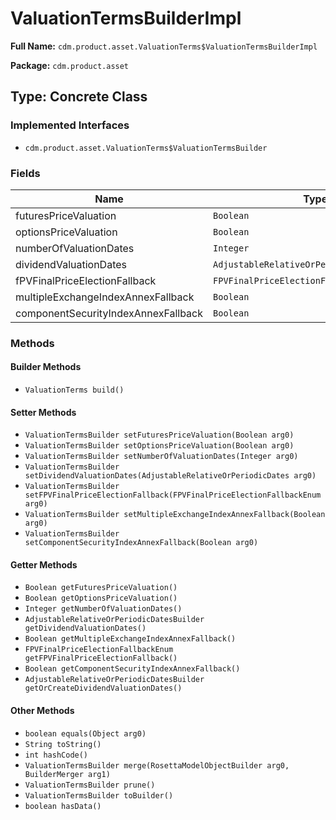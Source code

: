 # ValuationTermsBuilderImpl

**Full Name:** `cdm.product.asset.ValuationTerms$ValuationTermsBuilderImpl`

**Package:** `cdm.product.asset`

## Type: Concrete Class

### Implemented Interfaces

- `cdm.product.asset.ValuationTerms$ValuationTermsBuilder`

### Fields

| Name | Type | Description |
|------|------|-------------|
| futuresPriceValuation | `Boolean` |  |
| optionsPriceValuation | `Boolean` |  |
| numberOfValuationDates | `Integer` |  |
| dividendValuationDates | `AdjustableRelativeOrPeriodicDatesBuilder` |  |
| fPVFinalPriceElectionFallback | `FPVFinalPriceElectionFallbackEnum` |  |
| multipleExchangeIndexAnnexFallback | `Boolean` |  |
| componentSecurityIndexAnnexFallback | `Boolean` |  |

### Methods

#### Builder Methods

- `ValuationTerms build()`

#### Setter Methods

- `ValuationTermsBuilder setFuturesPriceValuation(Boolean arg0)`
- `ValuationTermsBuilder setOptionsPriceValuation(Boolean arg0)`
- `ValuationTermsBuilder setNumberOfValuationDates(Integer arg0)`
- `ValuationTermsBuilder setDividendValuationDates(AdjustableRelativeOrPeriodicDates arg0)`
- `ValuationTermsBuilder setFPVFinalPriceElectionFallback(FPVFinalPriceElectionFallbackEnum arg0)`
- `ValuationTermsBuilder setMultipleExchangeIndexAnnexFallback(Boolean arg0)`
- `ValuationTermsBuilder setComponentSecurityIndexAnnexFallback(Boolean arg0)`

#### Getter Methods

- `Boolean getFuturesPriceValuation()`
- `Boolean getOptionsPriceValuation()`
- `Integer getNumberOfValuationDates()`
- `AdjustableRelativeOrPeriodicDatesBuilder getDividendValuationDates()`
- `Boolean getMultipleExchangeIndexAnnexFallback()`
- `FPVFinalPriceElectionFallbackEnum getFPVFinalPriceElectionFallback()`
- `Boolean getComponentSecurityIndexAnnexFallback()`
- `AdjustableRelativeOrPeriodicDatesBuilder getOrCreateDividendValuationDates()`

#### Other Methods

- `boolean equals(Object arg0)`
- `String toString()`
- `int hashCode()`
- `ValuationTermsBuilder merge(RosettaModelObjectBuilder arg0, BuilderMerger arg1)`
- `ValuationTermsBuilder prune()`
- `ValuationTermsBuilder toBuilder()`
- `boolean hasData()`

